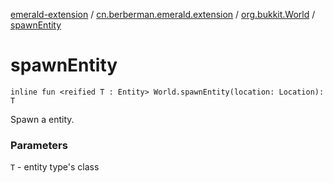 [emerald-extension](../../index.md) / [cn.berberman.emerald.extension](../index.md) / [org.bukkit.World](index.md) / [spawnEntity](.)

# spawnEntity

`inline fun <reified T : Entity> World.spawnEntity(location: Location): T`

Spawn a entity.

### Parameters

`T` - entity type's class